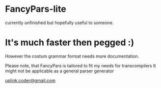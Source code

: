 # FancyPars-lite

currently unfinished but hopefully useful to someone.

# It's much faster then pegged :)

However the costum grammar format needs more documentation. 

Please note, that FancyPars is tailored to fit my needs for transcompilers
It might not be applicable as a general parser generator

uplink.coder@gmail.com
